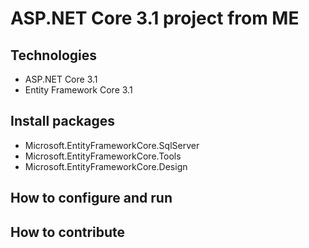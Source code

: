 # ASP.NET Core 3.1 project from ME
## Technologies
- ASP.NET Core 3.1
- Entity Framework Core 3.1
## Install packages
- Microsoft.EntityFrameworkCore.SqlServer
- Microsoft.EntityFrameworkCore.Tools
- Microsoft.EntityFrameworkCore.Design
## How to configure and run
## How to contribute